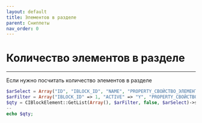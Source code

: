 ```yaml
---
layout: default
title: Элементов в разделе
parent: Сниппеты
nav_order: 0
---
```


# Количество элементов в разделе

---

Если нужно посчитать количество элементов в разделе

```php
$arSelect = Array("ID", "IBLOCK_ID", "NAME", "PROPERTY_СВОЙСТВО_ЭЛЕМЕНТА");
$arFilter = Array("IBLOCK_ID" => 1, "ACTIVE" => "Y", "PROPERTY_СВОЙСТВО_ЭЛЕМЕНТА" => $arResult['ID']);
$qty = CIBlockElement::GetList(Array(), $arFilter, false, $arSelect)->selectedRowsCount();
--
echo $qty;
```
<br>

